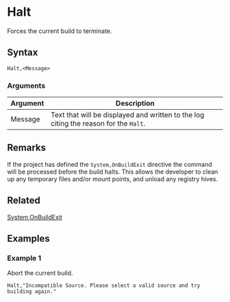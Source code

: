 # Halt

Forces the current build to terminate.

## Syntax

```pebakery
Halt,<Message>
```

### Arguments

| Argument | Description |
| --- | --- |
| Message | Text that will be displayed and written to the log citing the reason for the `Halt`. |

## Remarks

If the project has defined the `System,OnBuildExit` directive the command will be processed before the build halts. This allows the developer to clean up any temporary files and/or mount points, and unload any registry hives.

## Related

[System,OnBuildExit](../12_System/OnBuildExit.md)

## Examples

### Example 1

Abort the current build.

```pebakery
Halt,"Incompatible Source. Please select a valid source and try building again."
```